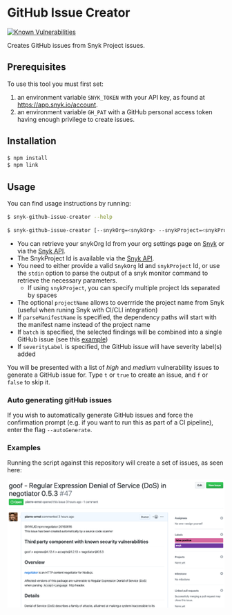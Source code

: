 # GitHub Issue Creator

[![Known Vulnerabilities](https://snyk.io/test/github/elastic/snyk-github-issue-creator/badge.svg?targetFile=package.json)](https://snyk.io/test/github/elastic/snyk-github-issue-creator?targetFile=package.json)

Creates GitHub issues from Snyk Project issues.

## Prerequisites

To use this tool you must first set:

1. an environment variable `SNYK_TOKEN` with your API key, as found at https://app.snyk.io/account.
1. an environment variable `GH_PAT` with a GitHub personal access token having enough privilege to create issues.

## Installation

```bash
$ npm install
$ npm link
```

## Usage

You can find usage instructions by running:

```bash
$ snyk-github-issue-creator --help
```

```bash
$ snyk-github-issue-creator [--snykOrg=<snykOrg> --snykProject=<snykProject> | --stdin ] --ghOwner=<ghOwner> --ghRepo=<ghRepo> [--ghLabels=<ghLabel>,...] [--projectName=<projectName>] [--parseManifestName] [--batch] [--autoGenerate]
```

-   You can retrieve your snykOrg Id from your org settings page on [Snyk](https://snyk.io) or via the [Snyk API](https://snyk.docs.apiary.io/#reference/organisations/the-snyk-organisation-for-a-request/list-all-the-organisations-a-user-belongs-to).
-   The SnykProject Id is available via the [Snyk API](https://snyk.docs.apiary.io/#reference/projects/projects-by-organisation/list-all-projects).
-   You need to either provide a valid `SnykOrg` Id and `snykProject` Id, or use the `stdin` option to parse the output of a snyk monitor command to retrieve the necessary parameters.
    -   If using `snykProject`, you can specify multiple project Ids separated by spaces
-   The optional `projectName` allows to overrride the project name from Snyk (useful when runing Snyk with CI/CLI integration)
-   If `parseManifestName` is specified, the dependency paths will start with the manifest name instead of the project name
-   If `batch` is specified, the selected findings will be combined into a single GitHub issue (see this [example](screenshot-issue-batch.png))
-   If `severityLabel` is specified, the GitHub issue will have severity label(s) added

You will be presented with a list of _high_ and _medium_ vulnerability issues to
generate a GitHub issue for. Type `t` or `true` to create an issue,
and `f` or `false` to skip it.

### Auto generating gitHub issues

If you wish to automatically generate GitHub issues and force the confirmation prompt (e.g. if you want to run this as part of a CI pipeline), enter the flag `--autoGenerate`.

### Examples

Running the script against this repository will create a set of issues, as seen here:

![screen shot of a created issue](screenshot-issue-dogfooding.png)
